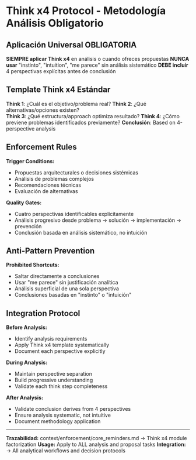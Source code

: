 # Think x4 Protocol - Metodología Análisis Obligatorio

## Aplicación Universal OBLIGATORIA
**SIEMPRE aplicar Think x4** en análisis o cuando ofreces propuestas
**NUNCA usar** "instinto", "intuition", "me parece" sin análisis sistemático
**DEBE incluir** 4 perspectivas explícitas antes de conclusión

## Template Think x4 Estándar
**Think 1**: ¿Cuál es el objetivo/problema real?
**Think 2**: ¿Qué alternativas/opciones existen?  
**Think 3**: ¿Qué estructura/approach optimiza resultado?
**Think 4**: ¿Cómo previene problemas identificados previamente?
**Conclusión**: Based on 4-perspective analysis

## Enforcement Rules
**Trigger Conditions:**
- Propuestas arquitecturales o decisiones sistémicas
- Análisis de problemas complejos
- Recomendaciones técnicas
- Evaluación de alternativas

**Quality Gates:**
- Cuatro perspectivas identificables explícitamente
- Análisis progresivo desde problema → solución → implementación → prevención
- Conclusión basada en análisis sistemático, no intuición

## Anti-Pattern Prevention
**Prohibited Shortcuts:**
- Saltar directamente a conclusiones
- Usar "me parece" sin justificación analítica
- Análisis superficial de una sola perspectiva
- Conclusiones basadas en "instinto" o "intuición"

## Integration Protocol
**Before Analysis:**
- Identify analysis requirements
- Apply Think x4 template systematically
- Document each perspective explicitly

**During Analysis:**
- Maintain perspective separation
- Build progressive understanding
- Validate each think step completeness

**After Analysis:**
- Validate conclusion derives from 4 perspectives
- Ensure analysis systematic, not intuitive
- Document methodology application

---
**Trazabilidad:** context/enforcement/core_reminders.md → Think x4 module factorization
**Usage:** Apply to ALL analysis and proposal tasks
**Integration:** → All analytical workflows and decision protocols